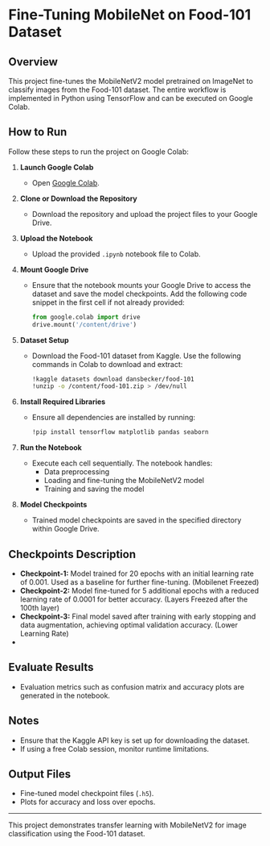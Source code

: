 # Fine-Tuning MobileNet on Food-101 Dataset

## Overview
This project fine-tunes the MobileNetV2 model pretrained on ImageNet to classify images from the Food-101 dataset. The entire workflow is implemented in Python using TensorFlow and can be executed on Google Colab.

## How to Run
Follow these steps to run the project on Google Colab:

1. **Launch Google Colab**
   - Open [Google Colab](https://colab.research.google.com/).
2. **Clone or Download the Repository**
   - Download the repository and upload the project files to your Google Drive.

3. **Upload the Notebook**
   - Upload the provided `.ipynb` notebook file to Colab.

4. **Mount Google Drive**
   - Ensure that the notebook mounts your Google Drive to access the dataset and save the model checkpoints. Add the following code snippet in the first cell if not already provided:
     ```python
     from google.colab import drive
     drive.mount('/content/drive')
     ```

5. **Dataset Setup**
   - Download the Food-101 dataset from Kaggle. Use the following commands in Colab to download and extract:
     ```bash
     !kaggle datasets download dansbecker/food-101
     !unzip -o /content/food-101.zip > /dev/null
     ```

6. **Install Required Libraries**
   - Ensure all dependencies are installed by running:
     ```bash
     !pip install tensorflow matplotlib pandas seaborn
     ```

7. **Run the Notebook**
   - Execute each cell sequentially. The notebook handles:
     - Data preprocessing
     - Loading and fine-tuning the MobileNetV2 model
     - Training and saving the model

8. **Model Checkpoints**
   - Trained model checkpoints are saved in the specified directory within Google Drive.

## Checkpoints Description
   - **Checkpoint-1:** Model trained for 20 epochs with an initial learning rate of 0.001. Used as a baseline for further fine-tuning. (Mobilenet Freezed)
   - **Checkpoint-2:** Model fine-tuned for 5 additional epochs with a reduced learning rate of 0.0001 for better accuracy. (Layers Freezed after the 100th layer)
   - **Checkpoint-3:** Final model saved after training with early stopping and data augmentation, achieving optimal validation accuracy. (Lower Learning Rate)
   - 

## Evaluate Results
   - Evaluation metrics such as confusion matrix and accuracy plots are generated in the notebook.

## Notes
- Ensure that the Kaggle API key is set up for downloading the dataset.
- If using a free Colab session, monitor runtime limitations.

## Output Files
- Fine-tuned model checkpoint files (`.h5`).
- Plots for accuracy and loss over epochs.

---
This project demonstrates transfer learning with MobileNetV2 for image classification using the Food-101 dataset.
